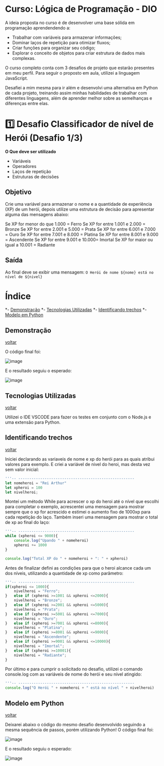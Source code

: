 # Curso: Lógica de Programação - DIO

 A ideia proposta no curso é de desenvolver uma base sólida em programação aprendendendo a:
- Trabalhar com variáveis para armazenar informações;
- Dominar laços de repetição para otimizar fluxos;
- Criar funções para organizar seu código;
- Explorar o conceito de objetos para criar estrutura de dados mais complexas.

O curso completo conta com 3 desafios de projeto que estarão presentes em meu perfil. Para seguir o proposto em aula, utilizei a linguagem JavaScript. 

Desafiei a mim mesma para ir além e desenvolvi uma alternativa em Python de cada projeto, treinando assim minhas habilidades de trabalhar com diferentes linguagens, além de aprender melhor sobre as semelhanças e diferenças entre elas.

# 1️⃣ Desafio Classificador de nível de Herói (Desafio 1/3)

**O Que deve ser utilizado**

- Variáveis
- Operadores
- Laços de repetição
- Estruturas de decisões

## Objetivo

Crie uma variável para armazenar o nome e a quantidade de experiência (XP) de um herói, depois utilize uma estrutura de decisão para apresentar alguma das mensagens abaixo:

Se XP for menor do que 1.000 = Ferro
Se XP for entre 1.001 e 2.000 = Bronze
Se XP for entre 2.001 e 5.000 = Prata
Se XP for entre 6.001 e 7.000 = Ouro
Se XP for entre 7.001 e 8.000 = Platina
Se XP for entre 8.001 e 9.000 = Ascendente
Se XP for entre 9.001 e 10.000= Imortal
Se XP for maior ou igual a 10.001 = Radiante

## Saída

Ao final deve se exibir uma mensagem:
`O Herói de nome ${nome} está no nível de ${nivel}`

<a name="índice"></a>
# Índice
  *- [Demonstração](#demonstração)
  *- [Tecnologias Utilizadas](#tecnologias-utilizadas)
  *- [Identificando trechos](#identificando-trechos)
  *- [Modelo em Python](#modelo-em-python)


## Demonstração
<a id="demonstração"></a>
[voltar](#índice)

O código final foi:

![image](https://github.com/AgataAraujo-dev/desafio1_classeHeroi/assets/139137656/b65d5843-33f0-440c-9fec-e70f00515b77)

E o resultado seguiu o esperado:

![image](https://github.com/AgataAraujo-dev/desafio1_classeHeroi/assets/139137656/138f2dc4-f4d3-4760-ae6c-eb3e6413a73b)


## Tecnologias Utilizadas
<a id="tecnologias-utilizadas"></a>
[voltar](#índice)

Utilizei o IDE VSCODE para fazer os testes em conjunto com o Node.js e uma extensão para Python.

## Identificando trechos
<a id="identificando-trechos"></a>
[voltar](#índice)

Iniciei declarando as variaveis de nome e xp do herói para as quais atribui valores para exemplo. E criei a variável de nivel do heroi, mas desta vez sem valor inicial:
```javascript
'''-- -----------------------------------------------------
let nomeheroi = "Rei Arthur"
let xpheroi = 100
let nivelheroi;
```

Montei um método While para acrescer o xp do heroi até o nível que escolhi para completar o exemplo, acrescentei uma mensagem para mostrar sempre que o xp for acrescido e estimei o aumento fixo de 1000xp para cada repetição do laço.
Também inseri uma mensagem para mostrar o total de xp ao final do laço:
```javascript
'''-- -----------------------------------------------------
while (xpheroi <= 9000){
    console.log("Upando " + nomeheroi)
    xpheroi += 1000
}

console.log("Total XP do " + nomeheroi + ": " + xpheroi)
```

Antes de finalizar defini as condições para que o heroi alcance cada um dos níveis, utilizando a quantidade de xp como parâmetro:
```javascript
'''-- -----------------------------------------------------
if(xpheroi <= 1000){
    nivelheroi = "Ferro";
}   else if (xpheroi >=1001 && xpheroi <=2000){
    nivelheroi = "Bronze";
}   else if (xpheroi >=2001 && xpheroi <=5000){
    nivelheroi = "Prata";
}   else if (xpheroi >=5001 && xpheroi <=7000){
    nivelheroi = "Ouro";
}   else if (xpheroi >=7001 && xpheroi <=8000){
    nivelheroi = "Platina";
}   else if (xpheroi >=8001 && xpheroi <=9000){
    nivelheroi = "Ascendente";
}   else if (xpheroi >=9001 && xpheroi <=10000){
    nivelheroi = "Imortal";
}   else if (xpheroi >=10001){
    nivelheroi = "Radiante";
}
```

Por último e para cumprir o solicitado no desafio, utilizei o comando console.log com as variáveis de nome do herói e seu nível atingido:
```javascript
'''-- -----------------------------------------------------
console.log("O Herói " + nomeheroi + " está no nível " + nivelheroi)
```


## Modelo em Python
<a id="modelo-em-python"></a>
[voltar](#índice)

Deixarei abaixo o código do mesmo desafio desenvolvido seguindo a mesma sequência de passos, porém utilizando Python!
O código final foi:

![image](https://github.com/AgataAraujo-dev/desafio1_classeHeroi/assets/139137656/875f7b39-7832-48cc-9ea4-f7e6024dedfb)

E o resultado seguiu o esperado:

![image](https://github.com/AgataAraujo-dev/desafio1_classeHeroi/assets/139137656/138f2dc4-f4d3-4760-ae6c-eb3e6413a73b)
